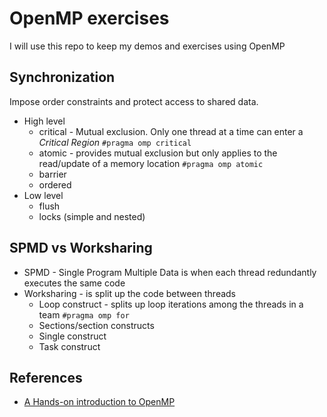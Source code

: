 # OpenMP exercises

I will use this repo to keep my demos and exercises using OpenMP

## Synchronization
Impose order constraints and protect access to shared data.
* High level
  * critical - Mutual exclusion. Only one thread at a time can enter a _Critical Region_ `#pragma omp critical`
  * atomic - provides mutual exclusion but only applies to the read/update of a memory location `#pragma omp atomic`
  * barrier
  * ordered
* Low level
  * flush
  * locks (simple and nested)


## SPMD vs Worksharing
* SPMD - Single Program Multiple Data is when each thread redundantly executes the same code
* Worksharing - is split up the code between threads
  * Loop construct - splits up loop iterations among the threads in a team `#pragma omp for`
  * Sections/section constructs
  * Single construct
  * Task construct

## References
* [A Hands-on introduction to OpenMP](https://www.openmp.org/wp-content/uploads/omp-hands-on-SC08.pdf)
